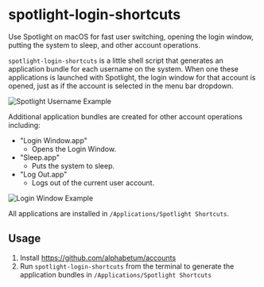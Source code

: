 # spotlight-login-shortcuts

Use Spotlight on macOS for fast user switching, opening the login window, putting the system to sleep, and other account operations.

`spotlight-login-shortcuts` is a little shell script that generates an application bundle for each username on the system. When one these applications is launched with Spotlight, the login window for that account is opened, just as if the account is selected in the menu bar dropdown.

![Spotlight Username Example](https://raw.githubusercontent.com/alphabetum/spotlight-login-shortcuts/master/images/username.png)

Additional application bundles are created for other account operations
including:

- "Login Window.app"
    - Opens the Login Window.
- "Sleep.app"
    - Puts the system to sleep.
- "Log Out.app"
    - Logs out of the current user account.

![Login Window Example](https://raw.githubusercontent.com/alphabetum/spotlight-login-shortcuts/master/images/login%20window.png)

All applications are installed in `/Applications/Spotlight Shortcuts`.

## Usage

1. Install https://github.com/alphabetum/accounts
2. Run `spotlight-login-shortcuts` from the terminal to generate the application bundles in `/Applications/Spotlight Shortcuts`
